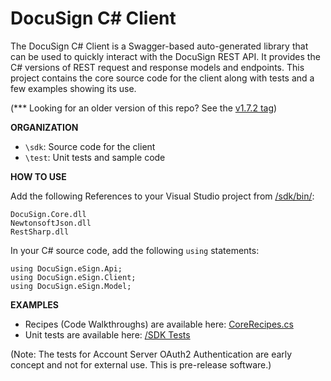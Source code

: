 # DocuSign C# Client

The DocuSign C# Client is a Swagger-based auto-generated library that can be used to quickly interact with the DocuSign REST API.  It provides the C# versions of REST request and response models and endpoints. This project contains the core source code for the client along with tests and a few examples showing its use.  

(*** Looking for an older version of this repo?  See the [v1.7.2 tag](https://github.com/docusign/docusign-csharp-client/tree/v1.7.2))

**ORGANIZATION**

  * `\sdk`:  Source code for the client 
  * `\test`:  Unit tests and sample code

**HOW TO USE**

Add the following References to your Visual Studio project from [/sdk/bin/](sdk/bin/):

```
DocuSign.Core.dll
NewtonsoftJson.dll
RestSharp.dll
```
  
In your C# source code, add the following `using` statements:

```
using DocuSign.eSign.Api;  
using DocuSign.eSign.Client;
using DocuSign.eSign.Model;
```

**EXAMPLES**

* Recipes (Code Walkthroughs) are available here:  [CoreRecipes.cs](test/Recipes/CoreRecipes.cs)
* Unit tests are available here: [/SDK Tests](test/SdkTests/SdkTests)

(Note: The tests for Account Server OAuth2 Authentication are early concept and not for external use. This is pre-release software.)
